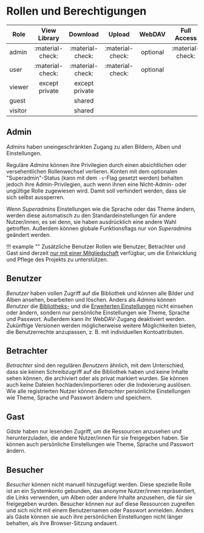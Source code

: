 # Rollen und Berechtigungen

| Role    |   View Library   |     Download     |      Upload      |  WebDAV  |   Full Access    |
|---------|:----------------:|:----------------:|:----------------:|:--------:|:----------------:|
| admin   | :material-check: | :material-check: | :material-check: | optional | :material-check: |
| user    | :material-check: | :material-check: | :material-check: | optional |                  | 
| viewer  |  except private  |  except private  |                  |          |                  |
| guest   |                  |      shared      |                  |          |                  |
| visitor |                  |      shared      |                  |          |                  |

## Admin

*Admins* haben uneingeschränkten Zugang zu allen Bildern, Alben und Einstellungen.

Reguläre *Admins* können ihre Privilegien durch einen absichtlichen oder versehentlichen Rollenwechsel verlieren. Konten mit dem optionalen "Superadmin"-Status (kann mit dem `-s`-Flag gesetzt werden) behalten jedoch ihre Admin-Privilegien, auch wenn ihnen eine Nicht-Admin- oder ungültige Rolle zugewiesen wird. Damit soll verhindert werden, dass sie sich selbst aussperren.

Wenn *Superadmins* Einstellungen wie die Sprache oder das Theme ändern, werden diese automatisch zu den Standardeinstellungen für andere Nutzer/innen, es sei denn, sie haben ausdrücklich eine andere Wahl getroffen. Außerdem können globale Funktionsflags nur von *Superadmins* geändert werden.

!!! example ""
    Zusätzliche Benutzer Rollen wie Benutzer, Betrachter und Gast sind derzeit [nur mit einer Mitgliedschaft](https://www.photoprism.app/editions#compare) verfügbar, um die Entwicklung und Pflege des Projekts zu unterstützen.

## Benutzer

*Benutzer* haben vollen Zugriff auf die Bibliothek und können alle Bilder und Alben ansehen, bearbeiten und löschen. Anders als *Admins* können *Benutzer* die [Bibliotheks-](../settings/library.md) und die [Erweiterten Einstellungen](../settings/advanced.md) nicht einsehen oder ändern, sondern nur persönliche Einstellungen wie Theme, Sprache und Passwort. Außerdem kann ihr WebDAV-Zugang deaktiviert werden. Zukünftige Versionen werden möglicherweise weitere Möglichkeiten bieten, die Benutzerrechte anzupassen, z. B. mit individuellen Kontoattributen.

## Betrachter

*Betrachter* sind den regulären *Benutzern* ähnlich, mit dem Unterschied, dass sie keinen Schreibzugriff auf die Bibliothek haben und keine Inhalte sehen können, die archiviert oder als privat markiert wurden. Sie können auch keine Dateien hochladen/importieren oder die Indexierung auslösen. Wie alle registrierten Nutzer können *Betrachter* persönliche Einstellungen wie Theme, Sprache und Passwort ändern und speichern.

## Gast

*Gäste* haben nur lesenden Zugriff, um die Ressourcen anzusehen und herunterzuladen, die andere Nutzer/innen für sie freigegeben haben. Sie können auch persönliche Einstellungen wie Theme, Sprache und Passwort ändern.

## Besucher

*Besucher* können nicht manuell hinzugefügt werden. Diese spezielle Rolle ist an ein Systemkonto gebunden, das anonyme Nutzer/innen repräsentiert, die Links verwenden, um Alben oder andere Inhalte anzusehen, die für sie freigegeben wurden. Besucher können nur auf diese Ressourcen zugreifen und sich nicht mit einem Benutzernamen oder Passwort anmelden. Anders als Gäste können sie auch ihre persönlichen Einstellungen nicht länger behalten, als ihre Browser-Sitzung andauert.

